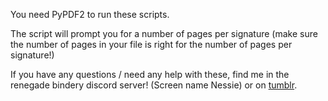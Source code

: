 You need PyPDF2 to run these scripts.

The script will prompt you for a number of pages per signature (make sure the number of pages in your file is right for the number of pages per signature!)

If you have any questions / need any help with these, find me in the renegade bindery discord server! (Screen name Nessie) or on [tumblr](nessieshirak.tumblr.com).